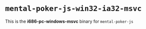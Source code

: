 # `mental-poker-js-win32-ia32-msvc`

This is the **i686-pc-windows-msvc** binary for `mental-poker-js`
